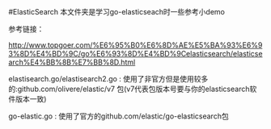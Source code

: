 #ElasticSearch
本文件夹是学习go-elasticseach时一些参考小demo

参考链接：

http://www.topgoer.com/%E6%95%B0%E6%8D%AE%E5%BA%93%E6%93%8D%E4%BD%9C/go%E6%93%8D%E4%BD%9Celasticsearch/elasticsearch%E4%BB%8B%E7%BB%8D.html

elastisearch.go/elastisearch2.go :
使用了非官方但是使用较多的:github.com/olivere/elastic/v7 包(v7代表包版本号要与你的elasticsearch软件版本一致)

go-elastic.go :
使用了官方的github.com/elastic/go-elasticsearch包
